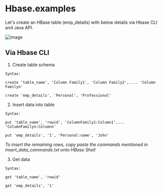 # Hbase.examples

Let's create an HBase table (emp_details) with below details via Hbase CLI and Java API.


![image](https://user-images.githubusercontent.com/10238655/54198540-d8c89100-451a-11e9-86eb-cdb0c4b13cda.png)


## Via Hbase CLI 

1. Create table schema 

`Syntax:`
```
create 'table_name', 'Column Family1', 'Column Family2',.... 'Column Familyn'
```
```
create 'emp_details', 'Personal', 'Professional'
```

2. Insert data into table 

`Syntax:`
```
put 'table_name', 'rowid', 'ColumnFamily1:Column1',... 'ColumnFamilyn:Columnn'
```
```
put 'emp_details', '1', 'Personal:name', 'John'
```
*To insert the remaining rows, copy paste the commands mentioned in insert_data_commands.txt onto HBase Shell*

3. Get data 

`Syntax:`
```
get 'table_name', 'rowid'
```
```
get 'emp_details', '1'
```


